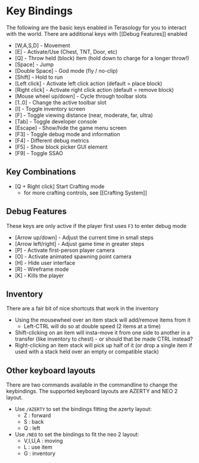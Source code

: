 Key Bindings
===============================

The following are the basic keys enabled in Terasology for you to interact with the world. There are additional keys with [[Debug Features]] enabled

* [W,A,S,D] - Movement
* [E] - Activate/Use (Chest, TNT, Door, etc)
* [Q] - Throw held (block) item (hold down to charge for a longer throw!)
* [Space] - Jump
* [Double Space] - God mode (fly / no-clip)
* [Shift] - Hold to run
* [Left click] - Activate left click action (default = place block)
* [Right click] - Activate right click action (default = remove block)
* [Mouse wheel up/down] - Cycle through toolbar slots
* [1..0] - Change the active toolbar slot
* [I] - Toggle inventory screen
* [F] - Toggle viewing distance (near, moderate, far, ultra)
* [Tab] - Toggle developer console
* [Escape] - Show/hide the game menu screen
* [F3] - Toggle debug mode and information
* [F4] - Different debug metrics
* [F5] - Show block picker GUI element
* [F9] - Toggle SSAO

Key Combinations
----------
* [Q + Right click] Start Crafting mode
    * for more crafting controls, see [[Crafting System]]

Debug Features
----------

These keys are only active if the player first uses `F3` to enter debug mode

* [Arrow up/down] - Adjust the current time in small steps
* [Arrow left/right] - Adjust game time in greater steps
* [P] - Activate first-person player camera
* [O] - Activate animated spawning point camera
* [H] - Hide user interface
* [R] - Wireframe mode
* [K] - Kills the player

Inventory
----------

There are a fair bit of nice shortcuts that work in the inventory

* Using the mousewheel over an item stack will add/remove items from it
    * Left-CTRL will do so at double speed (2 items at a time)
* Shift-clicking on an item will insta-move it from one side to another in a transfer (like inventory to chest) - or should that be made CTRL instead?
* Right-clicking an item stack will pick up half of it (or drop a single item if used with a stack held over an empty or compatible stack)

Other keyboard layouts
----------

There are two commands available in the commandline to change the keybindings. The supported keyboard layouts are AZERTY and NEO 2 layout.

* Use `/AZERTY` to set the bindings fitting the azerty layout:
   * Z : forward
   * S : back
   * Q : left
* Use `/NEO` to set the bindings to fit the neo 2 layout:
   * V,I,U,A : moving
   * L : use item
   * G : inventory
